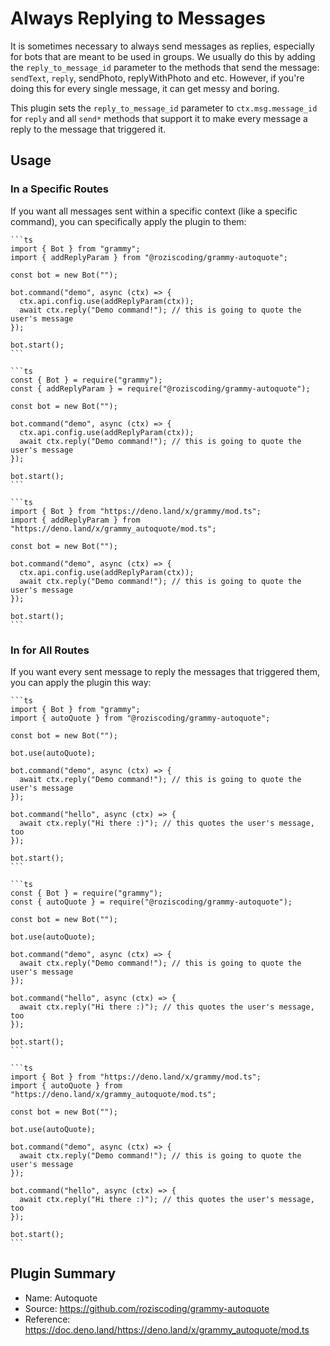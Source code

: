 # Always Replying to Messages

It is sometimes necessary to always send messages as replies, especially for bots that are meant to be used in groups.
We usually do this by adding the `reply_to_message_id` parameter to the methods that send the message: `sendText`, `reply`, sendPhoto, replyWithPhoto and etc.
However, if you're doing this for every single message, it can get messy and boring.

This plugin sets the `reply_to_message_id` parameter to `ctx.msg.message_id` for `reply` and all `send*` methods that support it to make every message a reply to the message that triggered it.

## Usage

### In a Specific Routes

If you want all messages sent within a specific context (like a specific command), you can specifically apply the plugin to them: 

<CodeGroup>
  <CodeGroupItem title="TypeScript" active>

    ```ts
    import { Bot } from "grammy";
    import { addReplyParam } from "@roziscoding/grammy-autoquote";

    const bot = new Bot("");

    bot.command("demo", async (ctx) => {
      ctx.api.config.use(addReplyParam(ctx));
      await ctx.reply("Demo command!"); // this is going to quote the user's message
    });

    bot.start();
    ```

</CodeGroupItem>
  <CodeGroupItem title="JavaScript">

    ```ts
    const { Bot } = require("grammy");
    const { addReplyParam } = require("@roziscoding/grammy-autoquote");

    const bot = new Bot("");

    bot.command("demo", async (ctx) => {
      ctx.api.config.use(addReplyParam(ctx));
      await ctx.reply("Demo command!"); // this is going to quote the user's message
    });

    bot.start();
    ```

</CodeGroupItem>
  <CodeGroupItem title="Deno">

    ```ts
    import { Bot } from "https://deno.land/x/grammy/mod.ts";
    import { addReplyParam } from "https://deno.land/x/grammy_autoquote/mod.ts";

    const bot = new Bot("");

    bot.command("demo", async (ctx) => {
      ctx.api.config.use(addReplyParam(ctx));
      await ctx.reply("Demo command!"); // this is going to quote the user's message
    });

    bot.start();
    ```

</CodeGroupItem>
</CodeGroup>

### In for All Routes

If you want every sent message to reply the messages that triggered them, you can apply the plugin this way:

<CodeGroup>
  <CodeGroupItem title="TypeScript" active>

    ```ts
    import { Bot } from "grammy";
    import { autoQuote } from "@roziscoding/grammy-autoquote";

    const bot = new Bot("");

    bot.use(autoQuote);

    bot.command("demo", async (ctx) => {
      await ctx.reply("Demo command!"); // this is going to quote the user's message
    });

    bot.command("hello", async (ctx) => {
      await ctx.reply("Hi there :)"); // this quotes the user's message, too
    });

    bot.start();
    ```

</CodeGroupItem>
  <CodeGroupItem title="JavaScript">

    ```ts
    const { Bot } = require("grammy");
    const { autoQuote } = require("@roziscoding/grammy-autoquote");

    const bot = new Bot("");

    bot.use(autoQuote);

    bot.command("demo", async (ctx) => {
      await ctx.reply("Demo command!"); // this is going to quote the user's message
    });

    bot.command("hello", async (ctx) => {
      await ctx.reply("Hi there :)"); // this quotes the user's message, too
    });

    bot.start();
    ```

</CodeGroupItem>
  <CodeGroupItem title="Deno">

    ```ts
    import { Bot } from "https://deno.land/x/grammy/mod.ts";
    import { autoQuote } from "https://deno.land/x/grammy_autoquote/mod.ts";

    const bot = new Bot("");

    bot.use(autoQuote);

    bot.command("demo", async (ctx) => {
      await ctx.reply("Demo command!"); // this is going to quote the user's message
    });

    bot.command("hello", async (ctx) => {
      await ctx.reply("Hi there :)"); // this quotes the user's message, too
    });

    bot.start();
    ```

</CodeGroupItem>
</CodeGroup>

## Plugin Summary

- Name: Autoquote
- Source: <https://github.com/roziscoding/grammy-autoquote>
- Reference: <https://doc.deno.land/https://deno.land/x/grammy_autoquote/mod.ts>
